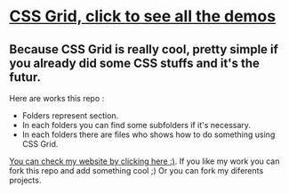 # [CSS Grid, click to see all the demos]()
## Because CSS Grid is really cool, pretty simple if you already did some CSS stuffs and it's the futur.
Here are works this repo :
* Folders represent section.
* In each folders you can find some subfolders if it's necessary.
* In each folders there are files who shows how to do something using CSS Grid.

[You can check my website by clicking here :)](https://www.lucas-tostee.com).
If you like my work you can fork this repo and add something cool ;) Or you can fork my diferents
projects.
